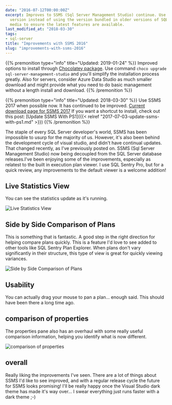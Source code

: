 ```yaml
---
date: "2016-07-12T00:00:00Z"
excerpt: Improves to SSMS (Sql Server Management Studio) continue. Use the latest
  version instead of using the version bundled in older versions of SQL Server Installation
  media to ensure the latest features are available.
last_modified_at: "2018-03-30"
tags:
- sql-server
title: "Improvements with SSMS 2016"
slug: "improvements-with-ssms-2016"
---
```


{{% premonition type="info" title="Updated: 2019-01-24" %}}
Improved options to install through [Chocolatey package](http://bit.ly/2FYyNdS). Use command `choco upgrade sql-server-management-studio` and you'll simplify the installation process greatly.
Also for servers, consider Azure Data Studio as much smaller download and might provide what you need to do basic management without a length install and download.
{{% /premonition %}}

{{% premonition type="info" title="Updated: 2018-03-30" %}}
Use SSMS 2017 when possible now. It has continued to be improved. [Current download page for SSMS 2017](http://bit.ly/2uvpSMG)
If you want a shortcut to install, check out this post: [Update SSMS With PS1]({{< relref "2017-07-03-update-ssms-with-ps1.md" >}})
{{% /premonition %}}

The staple of every SQL Server developer's world, SSMS has been impossible to usurp for the majority of us. However, it's also been behind the development cycle of visual studio, and didn't have continual updates. That changed recently, as I've previously posted on. SSMS (Sql Server Management Studio) now being decoupled from the SQL Server database releases.I've been enjoying some of the improvements, especially as relatest to the built in execution plan viewer. I use SQL Sentry Pro, but for a quick review, any improvements to the default viewer is a welcome addition!

## Live Statistics View

You can see the statistics update as it's running.

![Live Statistics View](/images/live-statistics-view.png)

## Side by Side Comparison of Plans

This is something that is fantastic. A good step in the right direction for helping compare plans quickly. This is a feature I'd love to see added to other tools like SQL Sentry Plan Explorer.  When plans don't vary significantly in their structure, this type of view is great for quickly viewing variances.

![Side by Side Comparison of Plans](/images/side-by-side-comparison-of-plans.png)

## Usability

You can actually drag your mouse to pan a plan... enough said. This should have been there a long time ago.

## comparison of properties

The properties pane also has an overhaul with some really useful comparison information, helping you identify what is now different.

![comparison of properties](/images/comparison-of-properties.png)

## overall

Really liking the improvements I've seen. There are a lot of things about SSMS I'd like to see improved, and with a regular release cycle the future for SSMS looks promising!
I'll be really happy once the Visual Studio dark theme has made it's way over... I swear everything just runs faster with a dark theme ;-)
